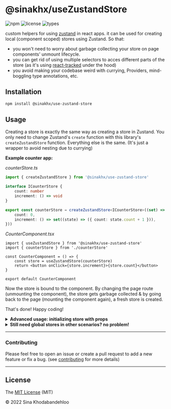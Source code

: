 # **@sinakhx/useZustandStore**
![npm](https://img.shields.io/npm/v/@sinakhx/use-zustand-store?color=%23b8860b&style=flat-square)
![license](https://img.shields.io/npm/l/@sinakhx/use-zustand-store?color=red&style=flat-square)
![types](https://img.shields.io/npm/types/@sinakhx/use-zustand-store?style=flat-square)

custom helpers for using [zustand](https://github.com/pmndrs/zustand) in react apps.
it can be used for creating local (component scoped) stores using Zustand. So that:
- you won't need to worry about garbage collecting your store on page components' unmount lifecycle.
- you can get rid of using multiple selectors to acces different parts of the store (as it's using [react-tracked](https://github.com/dai-shi/react-tracked) under the hood)
- you avoid making your codebase weird with currying, Providers, mind-boggling type annotations, etc.

## Installation
```bash
npm install @sinakhx/use-zustand-store
```

## Usage

Creating a store is exactly the same way as creating a store in Zustand. You only need to change Zustand's `create` function with this library's `createZustandStore` function. Everything else is the same. (It's just a wrapper to avoid nesting due to currying)

**Example counter app:**

*counterStore.ts*
```ts
import { createZustandStore } from '@sinakhx/use-zustand-store'

interface ICounterStore {
    count: number
    increment: () => void
}

export const counterStore = createZustandStore<ICounterStore>((set) => ({
    count: 0,
    increment: () => set((state) => ({ count: state.count + 1 })),
}))

```

*CounterComponent.tsx*
```tsx
import { useZustandStore } from '@sinakhx/use-zustand-store'
import { counterStore } from './counterStore'

const CounterComponent = () => {
    const store = useZustandStore(counterStore)
    return <button onClick={store.increment}>{store.count}</button>
}

export default CounterComponent
```

Now the store is bound to the component. By changing the page route (unmounting the component), the store gets garbage collected & by going back to the page (mounting the component again), a fresh store is created.

That's done! Happy coding!

<details>
<summary style="font-weight:bold;">Advanced usage: initializing store with props</summary>

*counterStore.ts*
```ts
import { createZustandStore } from '@sinakhx/use-zustand-store'

interface ICounterStore {
    count: number
    increment: () => void
}

interface ICounterProps {
    initialCount: number
}

export const counterStoreFactory = ({ initialCount } : ICounterProps) => createZustandStore<ICounterStore>((set) => ({
    count: initialCount,
    increment: () => set((state) => ({ count: state.count + 1 })),
}))

```

*CounterComponent.tsx*
```tsx
import { useZustandStore } from '@sinakhx/use-zustand-store'
import { counterStoreFactory } from './counterStore'

interface ICounterProps {
    initialCount: number
}

const CounterComponent = ({ initialCount }: ICounterProps) => {
    const store = useZustandStore(counterStoreFactory({ initialCount }))
    return <button onClick={store.increment}>{store.count}</button>
}

export default CounterComponent
```

</details>

<details>
<summary style="font-weight:bold;">Still need global stores in other scenarios? no problem!</summary>

In that case, you can create a global version of the `useZustandStore` hook by using the `createTrackedSelector` helper from [react-tracked](https://github.com/dai-shi/react-tracked)

*counterStore.ts*
```ts
import { createZustandStore, createTrackedSelector } from '@sinakhx/use-zustand-store'

interface ICounterStore {
    count: number
    increment: () => void
}

const counterStore = createZustandStore<ICounterStore>((set) => ({
    count: 0,
    increment: () => set((state) => ({ count: state.count + 1 })),
}))

export const useGlobalCounterStore = createTrackedSelector(counterStore())

```

*CounterComponent.tsx*
```tsx
// import { useZustandStore } from '@sinakhx/use-zustand-store'
import { useGlobalCounterStore } from './counterStore'

const CounterComponent = () => {
    const store = useGlobalCounterStore()
    return <button onClick={store.increment}>{store.count}</button>
}

export default CounterComponent
```

now the store is independent from the components & will keep its state regardless of the route changes.
</details>

<!--
____________________________________
### **Want More Examples?**
see the [tests folder][tests-url] for more detailed examples.
-->
____________________________________
### **Contributing**
Please feel free to open an issue or create a pull request to add a new feature or fix a bug. (see [contributing][contribution-url] for more details)

____________________________________

## **License**

The [MIT License][license-url] (MIT)

&copy; 2022 Sina Khodabandehloo

[tests-url]: https://github.com/Sinakhx/use-zustand-store/tree/main/__tests__/
[contribution-url]:  https://github.com/Sinakhx/use-zustand-store/blob/main/CONTRIBUTING.md
[changelog-url]:  https://github.com/Sinakhx/use-zustand-store/blob/main/CHANGELOG.md
[license-url]:  https://github.com/Sinakhx/use-zustand-store/blob/main/LICENSE
